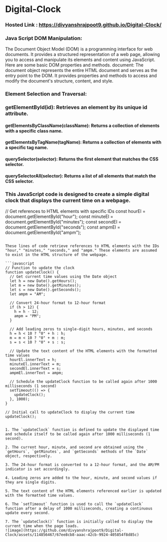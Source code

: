 # Digital-Clock
### Hosted Link : https://divyanshrajpoot9.github.io/Digital-Clock/
### Java Script DOM Manipulation:
The Document Object Model (DOM) is a programming interface for web documents. It provides a structured representation of a web page, allowing you to access and manipulate its elements and content using JavaScript. Here are some basic DOM properties and methods.
document: The document object represents the entire HTML document and serves as the entry point to the DOM. It provides properties and methods to access and modify the document's structure, content, and style.

### Element Selection and Traversal:

  ### getElementById(id): Retrieves an element by its unique id attribute.
  #### getElementsByClassName(className): Returns a collection of elements with a specific class name.
  ####  getElementsByTagName(tagName): Returns a collection of elements with a specific tag name.
  ####  querySelector(selector): Returns the first element that matches the CSS selector.
  ####  querySelectorAll(selector): Returns a list of all elements that match the CSS selector.
  
### This JavaScript code is designed to create a simple digital clock that displays the current time on a webpage.
// Get references to HTML elements with specific IDs
const hourEl = document.getElementById("hour");
const minuteEl = document.getElementById("minutes");
const secondEl = document.getElementById("seconds");
const ampmEl = document.getElementById("ampm");
```

These lines of code retrieve references to HTML elements with the IDs "hour," "minutes," "seconds," and "ampm." These elements are assumed to exist in the HTML structure of the webpage.

```javascript
// Function to update the clock
function updateClock() {
  // Get current time values using the Date object
  let h = new Date().getHours();
  let m = new Date().getMinutes();
  let s = new Date().getSeconds();
  let ampm = "AM";

  // Convert 24-hour format to 12-hour format
  if (h > 12) {
    h = h - 12;
    ampm = "PM";
  }

  // Add leading zeros to single-digit hours, minutes, and seconds
  h = h < 10 ? "0" + h : h;
  m = m < 10 ? "0" + m : m;
  s = s < 10 ? "0" + s : s;

  // Update the text content of the HTML elements with the formatted time values
  hourEl.innerText = h;
  minuteEl.innerText = m;
  secondEl.innerText = s;
  ampmEl.innerText = ampm;

  // Schedule the updateClock function to be called again after 1000 milliseconds (1 second)
  setTimeout(() => {
    updateClock();
  }, 1000);
}

// Initial call to updateClock to display the current time
updateClock();


1. The `updateClock` function is defined to update the displayed time and schedule itself to be called again after 1000 milliseconds (1 second).

2. The current hour, minute, and second are obtained using the `getHours`, `getMinutes`, and `getSeconds` methods of the `Date` object, respectively.

3. The 24-hour format is converted to a 12-hour format, and the AM/PM indicator is set accordingly.

4. Leading zeros are added to the hour, minute, and second values if they are single digits.

5. The text content of the HTML elements referenced earlier is updated with the formatted time values.

6. The `setTimeout` function is used to call the `updateClock` function after a delay of 1000 milliseconds, creating a continuous update every second.

7. The `updateClock()` function is initially called to display the current time when the page loads.
![image](https://github.com/divyanshrajpoot9/Digital-Clock/assets/114856467/67ee8cb8-aaac-42cb-9924-405854f8d85c)

